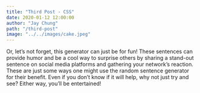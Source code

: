```yaml
---
title: "Third Post - CSS"
date: 2020-01-12 12:00:00
author: "Jay Chung"
path: "/third-post"
image: "../../images/cake.jpeg"
---
```


Or, let’s not forget, this generator can just be for fun! These sentences can provide humor and be a cool way to surprise others by sharing a stand-out sentence on social media platforms and gathering your network’s reaction. These are just some ways one might use the random sentence generator for their benefit. Even if you don’t know if it will help, why not just try and see? Either way, you’ll be entertained!

